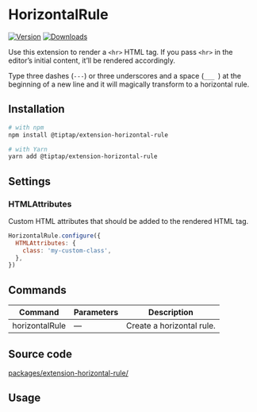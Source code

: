 # HorizontalRule
[![Version](https://img.shields.io/npm/v/@tiptap/extension-horizontal-rule.svg?label=version)](https://www.npmjs.com/package/@tiptap/extension-horizontal-rule)
[![Downloads](https://img.shields.io/npm/dm/@tiptap/extension-horizontal-rule.svg)](https://npmcharts.com/compare/@tiptap/extension-horizontal-rule?minimal=true)

Use this extension to render a `<hr>` HTML tag. If you pass `<hr>` in the editor’s initial content, it’ll be rendered accordingly.

Type three dashes (<code>---</code>) or three underscores and a space (<code>___ </code>) at the beginning of a new line and it will magically transform to a horizontal rule.

## Installation
```bash
# with npm
npm install @tiptap/extension-horizontal-rule

# with Yarn
yarn add @tiptap/extension-horizontal-rule
```

## Settings

### HTMLAttributes
Custom HTML attributes that should be added to the rendered HTML tag.

```js
HorizontalRule.configure({
  HTMLAttributes: {
    class: 'my-custom-class',
  },
})
```

## Commands
| Command        | Parameters | Description               |
| -------------- | ---------- | ------------------------- |
| horizontalRule | —          | Create a horizontal rule. |

## Source code
[packages/extension-horizontal-rule/](https://github.com/ueberdosis/tiptap/blob/main/packages/extension-horizontal-rule/)

## Usage
<tiptap-demo name="Nodes/HorizontalRule"></tiptap-demo>
